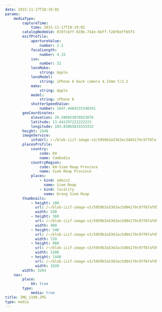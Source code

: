 ```yaml
---
date: 2015-11-17T10:19:02
params:
    mediaType:
        captureTime:
            time: 2015-11-17T10:19:02
        catalogNodeUid: 0197cbff-019b-742e-bbff-f28f6eff65f3
        exifProfile:
            apertureValue:
                number: 2.2
            focalLength:
                number: 4.15
            iso:
                number: 32
            lensMake:
                string: Apple
            lensModel:
                string: iPhone 6 back camera 4.15mm f/2.2
            make:
                string: Apple
            model:
                string: iPhone 6
            shutterSpeedValue:
                number: 1647.4464215240341
        geoCoordinates:
            elevation: 29.596923076923076
            latitude: 13.441297222222223
            longitude: 103.85865833333332
        height: 2448
        imageService:
            infoUrl: /~/blob-iiif-image-v3/5959b3a5363ac5d04179c97f87afd5d615f95b28cb60af152cdbe84b8250a158/info.json
        placesProfile:
            country:
                code: KH
                name: Cambodia
            countryRegion:
                code: KH-Siem Reap Province
                name: Siem Reap Province
            places:
                - kind: admin2
                  name: Siem Reap
                - kind: locality
                  name: Krong Siem Reap
        thumbnails:
            - height: 180
              url: /~/blob-iiif-image-v3/5959b3a5363ac5d04179c97f87afd5d615f95b28cb60af152cdbe84b8250a158/full/240%2C180/0/default.jpg
              width: 240
            - height: 360
              url: /~/blob-iiif-image-v3/5959b3a5363ac5d04179c97f87afd5d615f95b28cb60af152cdbe84b8250a158/full/480%2C360/0/default.jpg
              width: 480
            - height: 540
              url: /~/blob-iiif-image-v3/5959b3a5363ac5d04179c97f87afd5d615f95b28cb60af152cdbe84b8250a158/full/720%2C540/0/default.jpg
              width: 720
            - height: 960
              url: /~/blob-iiif-image-v3/5959b3a5363ac5d04179c97f87afd5d615f95b28cb60af152cdbe84b8250a158/full/1280%2C960/0/default.jpg
              width: 1280
            - height: 1440
              url: /~/blob-iiif-image-v3/5959b3a5363ac5d04179c97f87afd5d615f95b28cb60af152cdbe84b8250a158/full/1920%2C1440/0/default.jpg
              width: 1920
        width: 3264
    nav:
        place:
            kh: true
        type:
            media: true
title: IMG_1199.JPG
type: media
---
```

